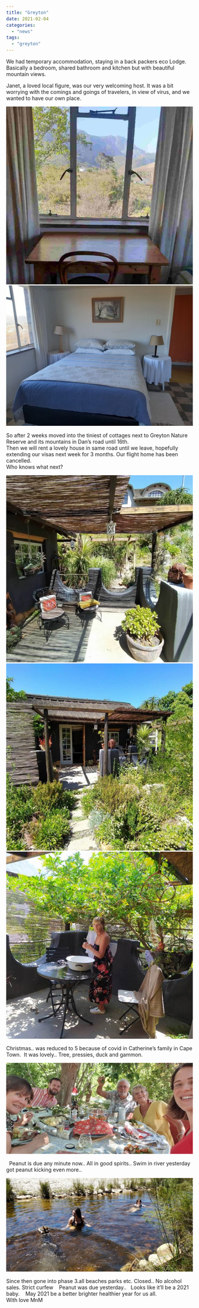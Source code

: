 ```yaml
---
title: "Greyton"
date: 2021-02-04
categories: 
  - "news"
tags: 
  - "greyton"
---
```


  
We had temporary accommodation, staying in a back packers eco Lodge.  
Basically a bedroom, shared bathroom and kitchen but with beautiful mountain views.  

Janet, a loved local figure, was our very welcoming host. It was a bit worrying with the comings and goings of travelers, in view of virus, and we wanted to have our own place.  

![image](images/8285ca3b851849d9550dc1bb8de151c3aedb0c18.jpg)
![image](images/921a7f0f7f4a33e7809815a1147ddf38dad14960.jpg)

So after 2 weeks moved into the tiniest of cottages next to Greyton Nature Reserve and its mountains in Dan’s road until 16th.  
Then we will rent a lovely house in same road until we leave, hopefully extending our visas next week for 3 months. Our flight home has been cancelled.  
Who knows what next?

![image](images/7fb4ae555f45d57909b56fa24076fe0f63ae7274.jpg)
![image](images/19b0908f9461659fa6c519b1e4055e0272b79bdc.jpg)
![image](images/ceb62c06b132a64ef9b0c07cecc1a7a272586e6b.jpg)

Christmas.. was reduced to 5 because of covid in Catherine’s family in Cape Town.  It was lovely.. Tree, pressies, duck and gammon.  

![](images/7c3ccf163a06fdbc7e9e10795aa3541975205a77.jpg)

  Peanut is due any minute now.. All in good spirits.. Swim in river yesterday got peanut kicking even more..   

![](images/189ec0192c5bff4cfc66c39872cddb882e42d40d.jpg)

Since then gone into phase 3.all beaches parks etc. Closed.. No alcohol sales. Strict curfew    Peanut was due yesterday..   Looks like it’ll be a 2021 baby.    May 2021 be a better brighter healthier year for us all.      
With love MnM
